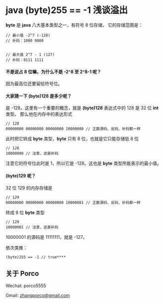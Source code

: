 # java (byte)255 == -1 浅谈溢出

**byte** 是 **java** 八大基本类型之一，有符号 8 位存储，
它的存储范围是：

 ```@java
 // 最小值 -2^7 (-128)
 // 补码：1000 0000
 

// 最大值 2^7 - 1 (127)
// 补码：0111 1111
```

#### 不是说占 8 位嘛，为什么不是 -2^8 至 2^8-1 呢？

因为最高位还要留给符号位。

#### 大家猜一下 (byte)128 是多少呢？

是 -128。这里有一个重要的概念，就是 **(byte)128** 表达式中的 128 是 32 位 **int** 类型。
那么他在内存中的表达形式

 ```@java
 // 128
00000000 00000000 00000000 10000000 // 正数源码、反码、补码都一样
```

此时把它转成 **byte** 类型，**byte** 只有 8 位，也就是它只能存储低 8 位

 ```@java
 // 128
10000000 // 注意，这是补码
```

注意它的符号位此时是 1，所以它是 -128。这也是 **byte** 类型所能表示的最小值。


#### (byte)129 呢？

32 位 129 的内存存储是

 ```@java
 // 129
00000000 00000000 00000000 10000001 // 正数源码、反码、补码都一样
```

转成 8 位 **byte** 类型

 ```@java
 // 129
10000001 // 注意，这是补码
```

10000001 的源码是 11111111，就是 -127。

依次类推：

 ```@java
(byte)255 == -1 // true****
```


## 关于 Porco

Wechat: porco5555

Gmail:  zhangporco@gmail.com